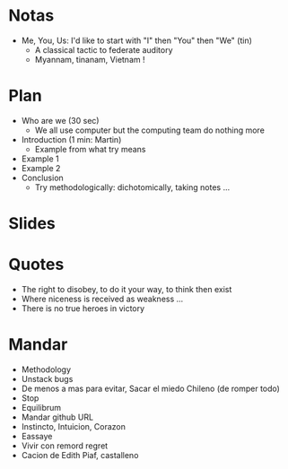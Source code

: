 # Notas

* Me, You, Us: I'd like to start with "I" then "You" then "We" (tin)
  * A classical tactic to federate auditory
  * Myannam, tinanam, Vietnam !


# Plan

* Who are we (30 sec)
  * We all use computer but the computing team do nothing more
* Introduction (1 min: Martin)
  * Example from what try means
* Example 1
* Example 2
* Conclusion
  * Try methodologically: dichotomically, taking notes ...


# Slides

# Quotes

* The right to disobey, to do it your way, to think then exist
* Where niceness is received as weakness ...
* There is no true heroes in victory

# Mandar

* Methodology
* Unstack bugs
* De menos a mas para evitar, Sacar el miedo Chileno (de romper todo)
* Stop
* Equilibrum
* Mandar github URL
* Instincto, Intuicion, Corazon
* Eassaye
* Vivir con remord regret
* Cacion de Edith Piaf, castalleno
